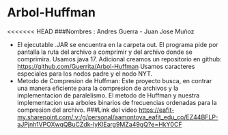 ﻿# Arbol-Huffman
<<<<<<< HEAD
###Nombres : Andres Guerra - Juan Jose Muñoz
- El ejecutable .JAR se encuentra en la carpeta out. El programa pide por pantalla la ruta del archivo a comprimir y del archivo donde se comprimira. Usamos java 17.
Adicional creamos un repositorio en github: https://github.com/Guerrita/Arbol-Huffman
Usamos caracteres especiales para los nodos padre y el nodo NYT.
- Metodo de Compresion de Huffman: Este proyecto busca, en contrar una manera eficiente para la compresion de archivos y la implementacion de paralelismo.
El metodo de Huffman y nuestra implementacion usa arboles binarios de frecuencias ordenadas para la compresion del archivo.
###Link del video
https://eafit-my.sharepoint.com/:v:/g/personal/aamontoya_eafit_edu_co/EZ44BFLP-aJPjnh1VPOXwqQBuCZdk-lyKlEarg9MZa49gQ?e=HkY0CF

